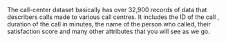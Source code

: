 The call-center dataset basically has over 32,900 records of data that describers calls made to various call centres. It includes the ID of the call , duration of the call in minutes, the name of the person who called, their satisfaction score and many other attributes that you will see as we go.
